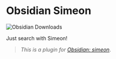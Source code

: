 # Obsidian Simeon

![Obsidian Downloads](https://img.shields.io/badge/dynamic/json?label=downloads&query=%24%5B%22simeon%22%5D%5B%22downloads%22%5D&url=https%3A%2F%2Fraw.githubusercontent.com%2Fobsidianmd%2Fobsidian-releases%2Fmaster%2Fcommunity-plugin-stats.json&logo=obsidian&color=8b6cef&logoColor=8b6cef&labelColor=f1f2f3&logoWidth=20&style=for-the-badge)

Just search with Simeon!

> *This is a plugin for [Obsidian: simeon](https://obsidian.md/plugins?id=simeon)*.
